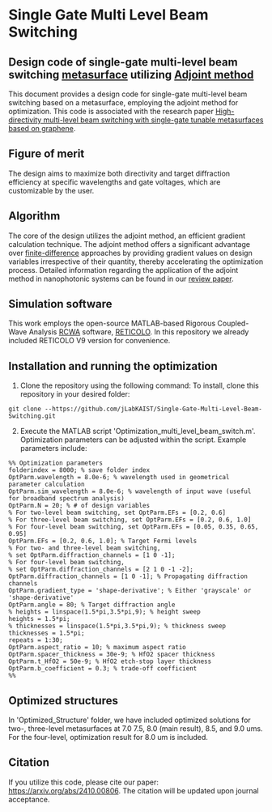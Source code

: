 # Single Gate Multi Level Beam Switching

## Design code of single-gate multi-level beam switching [metasurface](https://en.wikipedia.org/wiki/Electromagnetic_metasurface) utilizing [Adjoint method](https://en.wikipedia.org/wiki/Adjoint_state_method)


This document provides a design code for single-gate multi-level beam switching based on a metasurface, employing the adjoint method for optimization. This code is associated with the research paper [High-directivity multi-level beam switching with single-gate tunable metasurfaces based on graphene](https://arxiv.org/abs/2410.00806).


## Figure of merit
<!-- ![plot](./images/env.png) -->
The design aims to maximize both directivity and target diffraction efficiency at specific wavelengths and gate voltages, which are customizable by the user.


## Algorithm
The core of the design utilizes the adjoint method, an efficient gradient calculation technique. The adjoint method offers a significant advantage over [finite-difference](https://en.wikipedia.org/wiki/Finite_difference) approaches by providing gradient values on design variables irrespective of their quantity, thereby accelerating the optimization process. Detailed information regarding the application of the adjoint method in nanophotonic systems can be found in our [review paper](https://www.degruyter.com/document/doi/10.1515/nanoph-2021-0713/html?lang=en&srsltid=AfmBOoopnvQKaBim4U1x62GNLuUmxDV_sV_W0sMarN0pgrkE5Q17UaBR).


## Simulation software
This work employs the open-source MATLAB-based Rigorous Coupled-Wave Analysis [RCWA](https://en.wikipedia.org/wiki/Rigorous_coupled-wave_analysis) software, [RETICOLO](https://zenodo.org/record/3610175#.YBkECS2UGX0). In this repository we already included RETICOLO V9 version for convenience.


## Installation and running the optimization
1. Clone the repository using the following command:
To install, clone this repository in your desired folder:
```
git clone --https://github.com/jLabKAIST/Single-Gate-Multi-Level-Beam-Switching.git
```

2. Execute the MATLAB script 'Optimization_multi_level_beam_switch.m'. Optimization parameters can be adjusted within the script. Example parameters include:
```
%% Optimization parameters
folderindex = 8000; % save folder index
OptParm.wavelength = 8.0e-6; % wavelength used in geometrical parameter calculation
OptParm.sim_wavelength = 8.0e-6; % wavelength of input wave (useful for broadband spectrum analysis)
OptParm.N = 20; % # of design variables
% For two-level beam switching, set OptParm.EFs = [0.2, 0.6]
% For three-level beam switching, set OptParm.EFs = [0.2, 0.6, 1.0]
% For four-level beam switching, set OptParm.EFs = [0.05, 0.35, 0.65, 0.95]
OptParm.EFs = [0.2, 0.6, 1.0]; % Target Fermi levels
% For two- and three-level beam switching, 
% set OptParm.diffraction_channels = [1 0 -1];
% For four-level beam switching, 
% set OptParm.diffraction_channels = [2 1 0 -1 -2];
OptParm.diffraction_channels = [1 0 -1]; % Propagating diffraction channels
OptParm.gradient_type = 'shape-derivative'; % Either 'grayscale' or 'shape-derivative'
OptParm.angle = 80; % Target diffraction angle
% heights = linspace(1.5*pi,3.5*pi,9); % height sweep
heights = 1.5*pi; 
% thicknesses = linspace(1.5*pi,3.5*pi,9); % thickness sweep
thicknesses = 1.5*pi;
repeats = 1:30;
OptParm.aspect_ratio = 10; % maximum aspect ratio
OptParm.spacer_thickness = 30e-9; % HfO2 spacer thickness
OptParm.t_HfO2 = 50e-9; % HfO2 etch-stop layer thickness
OptParm.b_coefficient = 0.3; % trade-off coefficient
%%
```

## Optimized structures
In 'Optimized_Structure' folder, we have included optimized solutions for two-, three-level metasurfaces at 7.0 7.5, 8.0 (main result), 8.5, and 9.0 ums. For the four-level, optimization result for 8.0 um is included.

## Citation
If you utilize this code, please cite our paper: https://arxiv.org/abs/2410.00806. The citation will be updated upon journal acceptance.